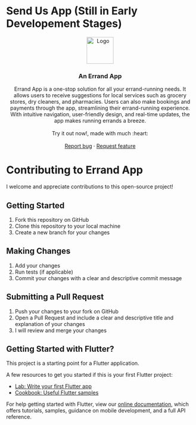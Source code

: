 # Send Us App (Still in Early Developement Stages)

<p align="center">
  <a href="https://flutter.io/">
    <img src="https://user-images.githubusercontent.com/89584431/215066394-fae98a50-75fb-48a6-95f3-d1f64e0e3147.png" alt="Logo" height=72>
  </a>

  <h3 align="center">An Errand App</h3>


  <p align="center">
  Errand App is a one-stop solution for all your errand-running needs. It allows users to receive suggestions for local services such as grocery stores, dry cleaners, and pharmacies. Users can also make bookings and payments through the app, streamlining their errand-running experience. With intuitive navigation, user-friendly design, and real-time updates, the app makes running errands a breeze.
    <br>
    <br>
    Try it out now!, made with much  :heart:
    <br>
    <br>
    <a href="https://github.com/DonGuillotine/errand-app/issues/new">Report bug</a>
    ·
    <a href="https://github.com/DonGuillotine/errand-app/issues/new">Request feature</a>
  </p>
</p>

# Contributing to Errand App

I welcome and appreciate contributions to this open-source project!

## Getting Started
1. Fork this repository on GitHub
2. Clone this repository to your local machine
3. Create a new branch for your changes

## Making Changes
1. Add your changes
2. Run tests (if applicable)
3. Commit your changes with a clear and descriptive commit message

## Submitting a Pull Request
1. Push your changes to your fork on GitHub
2. Open a Pull Request and include a clear and descriptive title and explanation of your changes
3. I will review and merge your changes


## Getting Started with Flutter?

This project is a starting point for a Flutter application.

A few resources to get you started if this is your first Flutter project:

- [Lab: Write your first Flutter app](https://flutter.dev/docs/get-started/codelab)
- [Cookbook: Useful Flutter samples](https://flutter.dev/docs/cookbook)

For help getting started with Flutter, view our
[online documentation](https://flutter.dev/docs), which offers tutorials,
samples, guidance on mobile development, and a full API reference.
